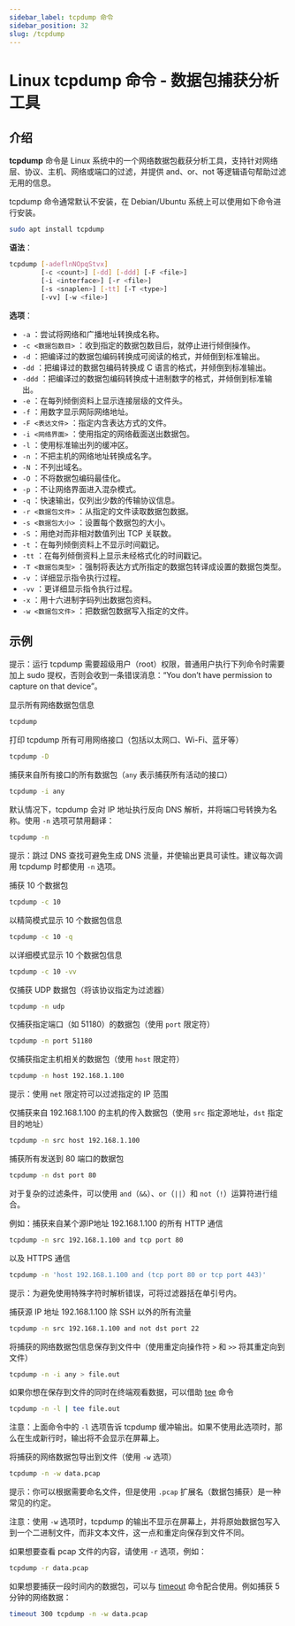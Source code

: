 ```yaml
---
sidebar_label: tcpdump 命令
sidebar_position: 32
slug: /tcpdump
---
```


# Linux tcpdump 命令 - 数据包捕获分析工具



## 介绍

**tcpdump** 命令是 Linux 系统中的一个网络数据包截获分析工具，支持针对网络层、协议、主机、网络或端口的过滤，并提供 and、or、not 等逻辑语句帮助过滤无用的信息。

tcpdump 命令通常默认不安装，在 Debian/Ubuntu 系统上可以使用如下命令进行安装。

```bash
sudo apt install tcpdump
```

**语法**：

```bash
tcpdump [-adeflnNOpqStvx]
        [-c <count>] [-dd] [-ddd] [-F <file>]
        [-i <interface>] [-r <file>]
        [-s <snaplen>] [-tt] [-T <type>]
        [-vv] [-w <file>]
```

**选项**：

- `-a` ：尝试将网络和广播地址转换成名称。
- `-c <数据包数目>` ：收到指定的数据包数目后，就停止进行倾倒操作。
- `-d` ：把编译过的数据包编码转换成可阅读的格式，并倾倒到标准输出。
- `-dd` ：把编译过的数据包编码转换成 C 语言的格式，并倾倒到标准输出。
- `-ddd` ：把编译过的数据包编码转换成十进制数字的格式，并倾倒到标准输出。
- `-e` ：在每列倾倒资料上显示连接层级的文件头。
- `-f` ：用数字显示网际网络地址。
- `-F <表达文件>` ：指定内含表达方式的文件。
- `-i <网络界面>` ：使用指定的网络截面送出数据包。
- `-l` ：使用标准输出列的缓冲区。
- `-n` ：不把主机的网络地址转换成名字。
- `-N` ：不列出域名。
- `-O` ：不将数据包编码最佳化。
- `-p` ：不让网络界面进入混杂模式。
- `-q` ：快速输出，仅列出少数的传输协议信息。
- `-r <数据包文件>` ：从指定的文件读取数据包数据。
- `-s <数据包大小>` ：设置每个数据包的大小。
- `-S` ：用绝对而非相对数值列出 TCP 关联数。
- `-t` ：在每列倾倒资料上不显示时间戳记。
- `-tt` ：在每列倾倒资料上显示未经格式化的时间戳记。
- `-T <数据包类型>` ：强制将表达方式所指定的数据包转译成设置的数据包类型。
- `-v` ：详细显示指令执行过程。
- `-vv` ：更详细显示指令执行过程。
- `-x` ：用十六进制字码列出数据包资料。
- `-w <数据包文件>` ：把数据包数据写入指定的文件。



## 示例

提示：运行 tcpdump 需要超级用户（root）权限，普通用户执行下列命令时需要加上 sudo 提权，否则会收到一条错误消息：“You don’t have permission to capture on that device”。

显示所有网络数据包信息

```bash
tcpdump
```

打印 tcpdump 所有可用网络接口（包括以太网口、Wi-Fi、蓝牙等）

```bash
tcpdump -D
```

捕获来自所有接口的所有数据包（`any` 表示捕获所有活动的接口）

```bash
tcpdump -i any
```

默认情况下，tcpdump 会对 IP 地址执行反向 DNS 解析，并将端口号转换为名称。使用 `-n` 选项可禁用翻译：

```bash
tcpdump -n
```

提示：跳过 DNS 查找可避免生成 DNS 流量，并使输出更具可读性。建议每次调用 tcpdump 时都使用 `-n` 选项。

捕获 10 个数据包

```bash
tcpdump -c 10
```

以精简模式显示 10 个数据包信息

```bash
tcpdump -c 10 -q
```

以详细模式显示 10 个数据包信息

```bash
tcpdump -c 10 -vv
```

仅捕获 UDP 数据包（将该协议指定为过滤器）

```bash
tcpdump -n udp
```

仅捕获指定端口（如 51180）的数据包（使用 `port` 限定符）

```bash
tcpdump -n port 51180
```

仅捕获指定主机相关的数据包（使用 `host` 限定符）

```bash
tcpdump -n host 192.168.1.100
```

提示：使用 `net` 限定符可以过滤指定的 IP 范围

仅捕获来自 192.168.1.100 的主机的传入数据包（使用 `src` 指定源地址，`dst` 指定目的地址）

```bash
tcpdump -n src host 192.168.1.100
```

捕获所有发送到 80 端口的数据包

```bash
tcpdump -n dst port 80
```

对于复杂的过滤条件，可以使用 `and`（`&&`）、`or`（`||`）和 `not`（`!`）运算符进行组合。

例如：捕获来自某个源IP地址 192.168.1.100 的所有 HTTP 通信

```bash
tcpdump -n src 192.168.1.100 and tcp port 80
```

以及 HTTPS 通信

```bash
tcpdump -n 'host 192.168.1.100 and (tcp port 80 or tcp port 443)'
```

提示：为避免使用特殊字符时解析错误，可将过滤器括在单引号内。

捕获源 IP 地址 192.168.1.100 除 SSH 以外的所有流量

```bash
tcpdump -n src 192.168.1.100 and not dst port 22
```

将捕获的网络数据包信息保存到文件中（使用重定向操作符 `>` 和 `>>` 将其重定向到文件）

```bash
tcpdump -n -i any > file.out
```

如果你想在保存到文件的同时在终端观看数据，可以借助 [tee](/linux-command/tee/) 命令

```bash
tcpdump -n -l | tee file.out
```

注意：上面命令中的 `-l` 选项告诉 tcpdump 缓冲输出。如果不使用此选项时，那么在生成新行时，输出将不会显示在屏幕上。

将捕获的网络数据包导出到文件（使用 `-w` 选项）

```bash
tcpdump -n -w data.pcap
```

提示：你可以根据需要命名文件，但是使用 `.pcap` 扩展名（数据包捕获）是一种常见的约定。

注意：使用 `-w` 选项时，tcpdump 的输出不显示在屏幕上，并将原始数据包写入到一个二进制文件，而非文本文件，这一点和重定向保存到文件不同。

如果想要查看 pcap 文件的内容，请使用 `-r` 选项，例如：

```bash
tcpdump -r data.pcap
```

如果想要捕获一段时间内的数据包，可以与 [timeout](/linux-command/timeout/) 命令配合使用。例如捕获 5 分钟的网络数据：

```bash
timeout 300 tcpdump -n -w data.pcap
```



